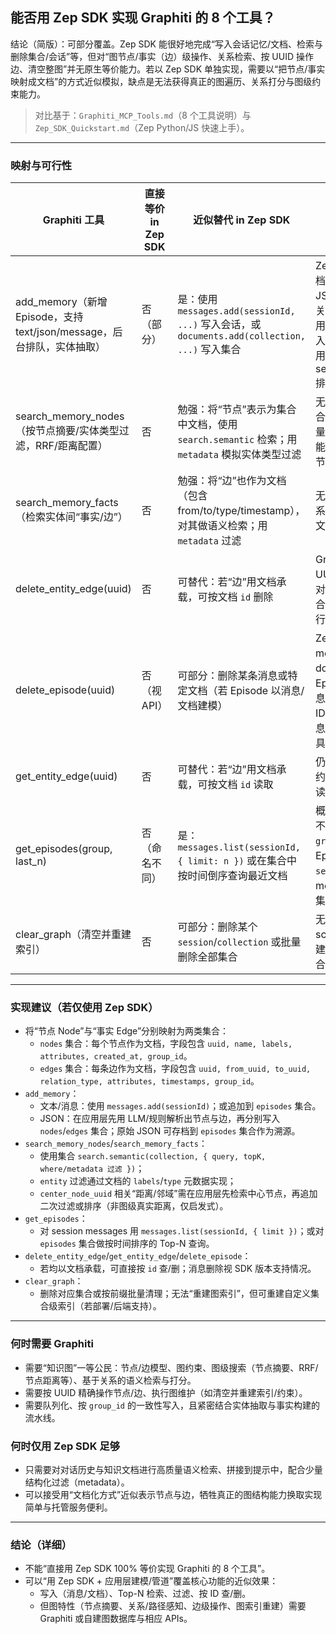 ## 能否用 Zep SDK 实现 Graphiti 的 8 个工具？

结论（简版）：可部分覆盖。Zep SDK 能很好地完成“写入会话记忆/文档、检索与删除集合/会话”等，但对“图节点/事实（边）级操作、关系检索、按 UUID 操作边、清空整图”并无原生等价能力。若以 Zep SDK 单独实现，需要以“把节点/事实映射成文档”的方式近似模拟，缺点是无法获得真正的图遍历、关系打分与图级约束能力。

> 对比基于：`Graphiti_MCP_Tools.md`（8 个工具说明）与 `Zep_SDK_Quickstart.md`（Zep Python/JS 快速上手）。

---

### 映射与可行性

| Graphiti 工具 | 直接等价 in Zep SDK | 近似替代 in Zep SDK | 关键差异/说明 |
|---|---|---|---|
| add_memory（新增 Episode，支持 text/json/message，后台排队，实体抽取） | 否（部分） | 是：使用 `messages.add(sessionId, ...)` 写入会话，或 `documents.add(collection, ...)` 写入集合 | Zep 能写入消息/文档，但不原生“将 JSON 自动转实体与关系”；可在应用层用 LLM 预处理后写入；队列顺序可由应用层实现（按 sessionId/collection 排队）。|
| search_memory_nodes（按节点摘要/实体类型过滤，RRF/距离配置） | 否 | 勉强：将“节点”表示为集合中文档，使用 `search.semantic` 检索；用 `metadata` 模拟实体类型过滤 | 无图级节点摘要与混合图检索配置；仅向量/混合文本搜索，不能利用图结构与中心节点距离。|
| search_memory_facts（检索实体间“事实/边”） | 否 | 勉强：将“边”也作为文档（包含 from/to/type/timestamp），对其做语义检索；用 `metadata` 过滤 | 无法进行真正的图关系/路径相关排序；仅文档级相似度。|
| delete_entity_edge(uuid) | 否 | 可替代：若“边”用文档承载，可按文档 `id` 删除 | Graphiti 能按边 UUID 操作；Zep 仅对文档/消息/会话/集合进行 CRUD（需自行定义“边文档”ID）。|
| delete_episode(uuid) | 否（视 API） | 可部分：删除某条消息或特定文档（若 Episode 以消息/文档建模） | Zep 面向 session messages 与 documents；若 Episode 建模为消息，需要对应的消息 ID 删除（SDK 对消息级删除支持取决于具体版本）。|
| get_entity_edge(uuid) | 否 | 可替代：若“边”用文档承载，可按文档 `id` 读取 | 仍缺失图对象语义与约束；只是普通文档读取。|
| get_episodes(group, last_n) | 否（命名不同） | 是：`messages.list(sessionId, { limit: n })` 或在集合中按时间倒序查询最近文档 | 概念接近但命名/层级不同：Graphiti 用 `group_id` 与 Episode；Zep 常用 `sessionId` 与 messages；也可用集合来模拟。|
| clear_graph（清空并重建索引） | 否 | 可部分：删除某个 `session`/`collection` 或批量删除全部集合 | 无“图级 schema/index 重建”概念；只能做集合/会话级清理。

---

### 实现建议（若仅使用 Zep SDK）
- 将“节点 Node”与“事实 Edge”分别映射为两类集合：
  - `nodes` 集合：每个节点作为文档，字段包含 `uuid, name, labels, attributes, created_at, group_id`。
  - `edges` 集合：每条边作为文档，字段包含 `uuid, from_uuid, to_uuid, relation_type, attributes, timestamps, group_id`。
- `add_memory`：
  - 文本/消息：使用 `messages.add(sessionId)`；或追加到 `episodes` 集合。
  - JSON：在应用层先用 LLM/规则解析出节点与边，再分别写入 `nodes`/`edges` 集合；原始 JSON 可存档到 `episodes` 集合作为溯源。
- `search_memory_nodes`/`search_memory_facts`：
  - 使用集合 `search.semantic(collection, { query, topK, where/metadata 过滤 })`；
  - `entity` 过滤通过文档的 `labels`/`type` 元数据实现；
  - `center_node_uuid` 相关“距离/邻域”需在应用层先检索中心节点，再追加二次过滤或排序（非图级真实距离，仅启发式）。
- `get_episodes`：
  - 对 session messages 用 `messages.list(sessionId, { limit })`；或对 `episodes` 集合做按时间排序的 Top-N 查询。
- `delete_entity_edge`/`get_entity_edge`/`delete_episode`：
  - 若均以文档承载，可直接按 `id` 查/删；消息删除视 SDK 版本支持情况。
- `clear_graph`：
  - 删除对应集合或按前缀批量清理；无法“重建图索引”，但可重建自定义集合级索引（若部署/后端支持）。

---

### 何时需要 Graphiti
- 需要“知识图”一等公民：节点/边模型、图约束、图级搜索（节点摘要、RRF/节点距离等）、基于关系的语义检索与打分。
- 需要按 UUID 精确操作节点/边、执行图维护（如清空并重建索引/约束）。
- 需要队列化、按 `group_id` 的一致性写入，且紧密结合实体抽取与事实构建的流水线。

### 何时仅用 Zep SDK 足够
- 只需要对对话历史与知识文档进行高质量语义检索、拼接到提示中，配合少量结构化过滤（metadata）。
- 可以接受用“文档化方式”近似表示节点与边，牺牲真正的图结构能力换取实现简单与托管服务便利。

---

### 结论（详细）
- 不能“直接用 Zep SDK 100% 等价实现 Graphiti 的 8 个工具”。
- 可以“用 Zep SDK + 应用层建模/管道”覆盖核心功能的近似效果：
  - 写入（消息/文档）、Top-N 检索、过滤、按 ID 查/删。
  - 但图特性（节点摘要、关系/路径感知、边级操作、图索引重建）需要 Graphiti 或自建图数据库与相应 APIs。